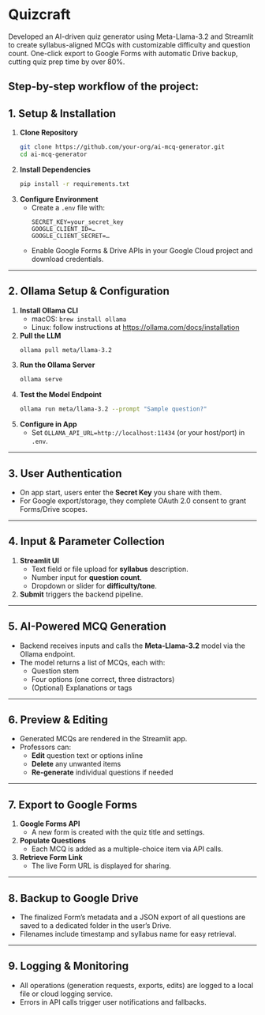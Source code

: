 # Quizcraft
Developed an AI-driven quiz generator using Meta-Llama-3.2 and Streamlit to create syllabus-aligned MCQs with customizable difficulty and question count. One-click export to Google Forms with automatic Drive backup, cutting quiz prep time by over 80%.


Step-by-step workflow of the project:
---

## 1. Setup & Installation  
1. **Clone Repository**  
   ```bash
   git clone https://github.com/your-org/ai-mcq-generator.git  
   cd ai-mcq-generator
   ```  
2. **Install Dependencies**  
   ```bash
   pip install -r requirements.txt
   ```  
3. **Configure Environment**  
   - Create a `.env` file with:  
     ```
     SECRET_KEY=your_secret_key
     GOOGLE_CLIENT_ID=…
     GOOGLE_CLIENT_SECRET=…
     ```  
   - Enable Google Forms & Drive APIs in your Google Cloud project and download credentials.

---

## 2. Ollama Setup & Configuration  
1. **Install Ollama CLI**  
   - macOS: `brew install ollama`  
   - Linux: follow instructions at https://ollama.com/docs/installation  
2. **Pull the LLM**  
   ```bash
   ollama pull meta/llama-3.2
   ```  
3. **Run the Ollama Server**  
   ```bash
   ollama serve
   ```  
4. **Test the Model Endpoint**  
   ```bash
   ollama run meta/llama-3.2 --prompt "Sample question?"  
   ```  
5. **Configure in App**  
   - Set `OLLAMA_API_URL=http://localhost:11434` (or your host/port) in `.env`.

---

## 3. User Authentication  
- On app start, users enter the **Secret Key** you share with them.  
- For Google export/storage, they complete OAuth 2.0 consent to grant Forms/Drive scopes.

---

## 4. Input & Parameter Collection  
1. **Streamlit UI**  
   - Text field or file upload for **syllabus** description.  
   - Number input for **question count**.  
   - Dropdown or slider for **difficulty/tone**.  
2. **Submit** triggers the backend pipeline.

---

## 5. AI-Powered MCQ Generation  
- Backend receives inputs and calls the **Meta-Llama-3.2** model via the Ollama endpoint.  
- The model returns a list of MCQs, each with:  
  - Question stem  
  - Four options (one correct, three distractors)  
  - (Optional) Explanations or tags

---

## 6. Preview & Editing  
- Generated MCQs are rendered in the Streamlit app.  
- Professors can:  
  - **Edit** question text or options inline  
  - **Delete** any unwanted items  
  - **Re-generate** individual questions if needed

---

## 7. Export to Google Forms  
1. **Google Forms API**  
   - A new form is created with the quiz title and settings.  
2. **Populate Questions**  
   - Each MCQ is added as a multiple-choice item via API calls.  
3. **Retrieve Form Link**  
   - The live Form URL is displayed for sharing.

---

## 8. Backup to Google Drive  
- The finalized Form’s metadata and a JSON export of all questions are saved to a dedicated folder in the user’s Drive.  
- Filenames include timestamp and syllabus name for easy retrieval.

---

## 9. Logging & Monitoring  
- All operations (generation requests, exports, edits) are logged to a local file or cloud logging service.  
- Errors in API calls trigger user notifications and fallbacks.
